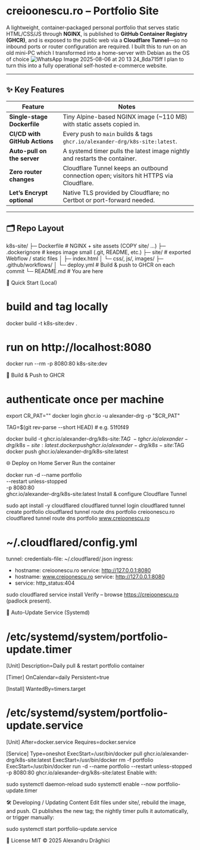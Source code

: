 # creioonescu.ro – Portfolio Site

A lightweight, container-packaged personal portfolio that serves static HTML/CSS/JS through **NGINX**, is published to **GitHub Container Registry (GHCR)**, and is exposed to the public web via a **Cloudflare Tunnel**—so no inbound ports or router configuration are required. I built this to run on an old mini-PC which I transformed into a home-server with Debian as the OS of choice ![WhatsApp Image 2025-08-06 at 20 13 24_8da715ff](https://github.com/user-attachments/assets/45e7b7c4-a015-4f4a-bdf5-48c8c4a6d9b3) I plan to turn this into a fully operational self-hosted e-commerce website.


---

## ✨  Key Features

| Feature                       | Notes                                                                                   |
| ----------------------------- | --------------------------------------------------------------------------------------- |
| **Single-stage Dockerfile**   | Tiny Alpine-based NGINX image (~110 MB) with static assets copied in.                  |
| **CI/CD with GitHub Actions** | Every push to `main` builds & tags `ghcr.io/alexander-drg/k8s-site:latest`.             |
| **Auto-pull on the server**   | A systemd timer pulls the latest image nightly and restarts the container.              |
| **Zero router changes**       | Cloudflare Tunnel keeps an outbound connection open; visitors hit HTTPS via Cloudflare. |
| **Let’s Encrypt optional**    | Native TLS provided by Cloudflare; no Certbot or port-forward needed.                   |

---

## 🗂  Repo Layout

k8s-site/
├─ Dockerfile            # NGINX + site assets (COPY site/ …)
├─ .dockerignore         # keeps image small (.git, README, etc.)
├─ site/                 # exported Webflow / static files
│   ├─ index.html
│   └─ css/, js/, images/
├─ .github/workflows/
│   └─ deploy.yml        # Build & push to GHCR on each commit
└─ README.md             # You are here

🚀 Quick Start (Local)

# build and tag locally
docker build -t k8s-site:dev .

# run on http://localhost:8080
docker run --rm -p 8080:80 k8s-site:dev


🐳 Build & Push to GHCR

# authenticate once per machine
export CR_PAT="<classic PAT with write:packages>"
docker login ghcr.io -u alexander-drg -p "$CR_PAT"

TAG=$(git rev-parse --short HEAD)  # e.g. 51f0f49

docker build -t ghcr.io/alexander-drg/k8s-site:$TAG \
             -t ghcr.io/alexander-drg/k8s-site:latest .
docker push ghcr.io/alexander-drg/k8s-site:$TAG
docker push ghcr.io/alexander-drg/k8s-site:latest

🌐 Deploy on Home Server
Run the container

docker run -d --name portfolio \
  --restart unless-stopped \
  -p 8080:80 \
  ghcr.io/alexander-drg/k8s-site:latest
Install & configure Cloudflare Tunnel


sudo apt install -y cloudflared
cloudflared tunnel login
cloudflared tunnel create portfolio
cloudflared tunnel route dns portfolio creioonescu.ro
cloudflared tunnel route dns portfolio www.creioonescu.ro

# ~/.cloudflared/config.yml
tunnel: <TUNNEL-ID>
credentials-file: ~/.cloudflared/<TUNNEL-ID>.json
ingress:
  - hostname: creioonescu.ro
    service: http://127.0.0.1:8080
  - hostname: www.creioonescu.ro
    service: http://127.0.0.1:8080
  - service: http_status:404

sudo cloudflared service install
Verify – browse https://creioonescu.ro (padlock present).

🤖 Auto-Update Service (Systemd)

# /etc/systemd/system/portfolio-update.timer
[Unit]
Description=Daily pull & restart portfolio container

[Timer]
OnCalendar=daily
Persistent=true

[Install]
WantedBy=timers.target

# /etc/systemd/system/portfolio-update.service
[Unit]
After=docker.service
Requires=docker.service

[Service]
Type=oneshot
ExecStart=/usr/bin/docker pull ghcr.io/alexander-drg/k8s-site:latest
ExecStart=/usr/bin/docker rm -f portfolio
ExecStart=/usr/bin/docker run -d --name portfolio --restart unless-stopped -p 8080:80 ghcr.io/alexander-drg/k8s-site:latest
Enable with:

sudo systemctl daemon-reload
sudo systemctl enable --now portfolio-update.timer

🛠 Developing / Updating Content
Edit files under site/, rebuild the image, and push. CI publishes the new tag; the nightly timer pulls it automatically, or trigger manually:

sudo systemctl start portfolio-update.service

📜 License
MIT © 2025 Alexandru Drăghici

